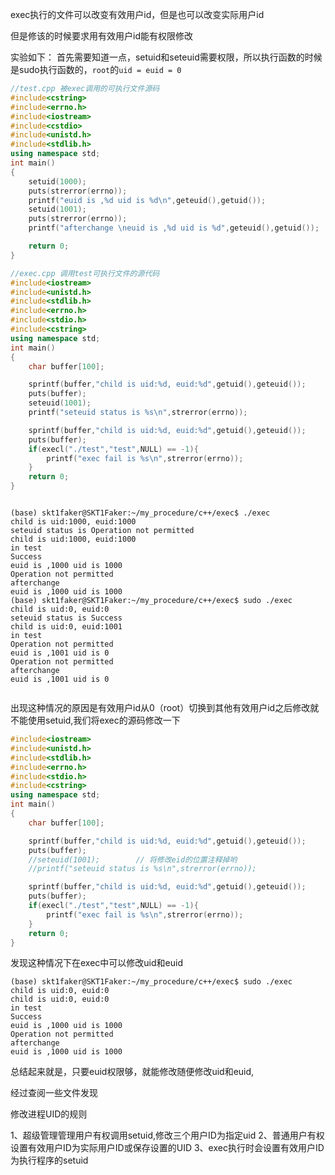 exec执行的文件可以改变有效用户id，但是也可以改变实际用户id

但是修该的时候要求用有效用户id能有权限修改

实验如下：
首先需要知道一点，setuid和seteuid需要权限，所以执行函数的时候是sudo执行函数的，`root`的`uid = euid = 0`
```cpp
//test.cpp 被exec调用的可执行文件源码
#include<cstring>
#include<errno.h>
#include<iostream>
#include<cstdio>
#include<unistd.h>
#include<stdlib.h>
using namespace std;
int main()
{
	setuid(1000);
	puts(strerror(errno));
	printf("euid is ,%d uid is %d\n",geteuid(),getuid());
	setuid(1001);
	puts(strerror(errno));
	printf("afterchange \neuid is ,%d uid is %d",geteuid(),getuid());

	return 0;
}


```

```cpp
//exec.cpp 调用test可执行文件的源代码
#include<iostream>
#include<unistd.h>
#include<stdlib.h>
#include<errno.h>
#include<stdio.h>
#include<cstring>
using namespace std;
int main()
{
	char buffer[100];

	sprintf(buffer,"child is uid:%d, euid:%d",getuid(),geteuid());
	puts(buffer);
	seteuid(1001);
	printf("seteuid status is %s\n",strerror(errno));

	sprintf(buffer,"child is uid:%d, euid:%d",getuid(),geteuid());
	puts(buffer);
	if(execl("./test","test",NULL) == -1){
		printf("exec fail is %s\n",strerror(errno));
	}
	return 0;
}

```


```shell

(base) skt1faker@SKT1Faker:~/my_procedure/c++/exec$ ./exec
child is uid:1000, euid:1000
seteuid status is Operation not permitted
child is uid:1000, euid:1000
in test
Success
euid is ,1000 uid is 1000
Operation not permitted
afterchange 
euid is ,1000 uid is 1000
(base) skt1faker@SKT1Faker:~/my_procedure/c++/exec$ sudo ./exec
child is uid:0, euid:0
seteuid status is Success
child is uid:0, euid:1001
in test
Operation not permitted
euid is ,1001 uid is 0
Operation not permitted
afterchange 
euid is ,1001 uid is 0


```

出现这种情况的原因是有效用户id从0（root）切换到其他有效用户id之后修改就不能使用setuid,我们将exec的源码修改一下
```cpp
#include<iostream>
#include<unistd.h>
#include<stdlib.h>
#include<errno.h>
#include<stdio.h>
#include<cstring>
using namespace std;
int main()
{
	char buffer[100];

	sprintf(buffer,"child is uid:%d, euid:%d",getuid(),geteuid());
	puts(buffer);
	//seteuid(1001);		// 将修改eid的位置注释掉哟
	//printf("seteuid status is %s\n",strerror(errno));

	sprintf(buffer,"child is uid:%d, euid:%d",getuid(),geteuid());
	puts(buffer);
	if(execl("./test","test",NULL) == -1){
		printf("exec fail is %s\n",strerror(errno));
	}
	return 0;
}
```
发现这种情况下在exec中可以修改uid和euid

```shell
(base) skt1faker@SKT1Faker:~/my_procedure/c++/exec$ sudo ./exec
child is uid:0, euid:0
child is uid:0, euid:0
in test
Success
euid is ,1000 uid is 1000
Operation not permitted
afterchange
euid is ,1000 uid is 1000

```

总结起来就是，只要euid权限够，就能修改随便修改uid和euid,

经过查阅一些文件发现

修改进程UID的规则

1、超级管理管理用户有权调用setuid,修改三个用户ID为指定uid
2、普通用户有权设置有效用户ID为实际用户ID或保存设置的UID
3、exec执行时会设置有效用户ID为执行程序的setuid
